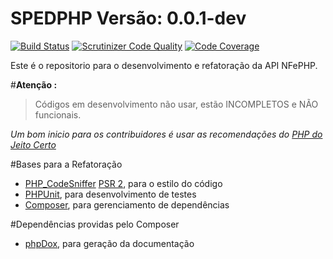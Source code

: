 SPEDPHP    Versão: 0.0.1-dev  
=========================

[![Build Status](https://travis-ci.org/nfephp-org/spedphp.png?branch=master)](https://travis-ci.org/nfephp-org/spedphp)
[![Scrutinizer Code Quality](https://scrutinizer-ci.com/g/nfephp-org/spedphp/badges/quality-score.png?s=da1850d5db48c0ebfdbc6d1842b95cc31abd9e39)](https://scrutinizer-ci.com/g/nfephp-org/spedphp/)
[![Code Coverage](https://scrutinizer-ci.com/g/nfephp-org/spedphp/badges/coverage.png?s=3433b71f0c7e04e550beea6440da64e704b03502)](https://scrutinizer-ci.com/g/nfephp-org/spedphp/)

Este é o repositorio para o desenvolvimento e refatoração da API NFePHP.

#**Atenção :**

> Códigos em desenvolvimento não usar, estão INCOMPLETOS e NÃO funcionais.


_Um bom inicio para os contribuidores é usar as recomendações do [PHP do Jeito Certo](http://br.phptherightway.com/)_


#Bases para a Refatoração


- [PHP_CodeSniffer](http://pear.php.net/package/PHP_CodeSniffer/redirected) [PSR 2](https://github.com/php-fig/fig-standards/blob/master/accepted/PSR-2-coding-style-guide.md), para o estilo do código
- [PHPUnit](http://phpunit.de/manual/3.6/en/installation.html), para desenvolvimento de testes
- [Composer](http://getcomposer.org/doc/00-intro.md), para gerenciamento de dependências

#Dependências providas pelo Composer

- [phpDox](http://phpdox.de/), para geração da documentação

